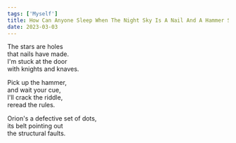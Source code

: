 ```yaml
---  
tags: ['Myself']  
title: How Can Anyone Sleep When The Night Sky Is A Nail And A Hammer Shy Of Pouring Down On Us?  
date: 2023-03-03  
---
```


The stars are holes  
that nails have made.  
I'm stuck at the door  
with knights and knaves.

Pick up the hammer,  
and wait your cue,  
I'll crack the riddle,  
reread the rules.

Orion's a defective set of dots,  
its belt pointing out  
the structural faults.  
